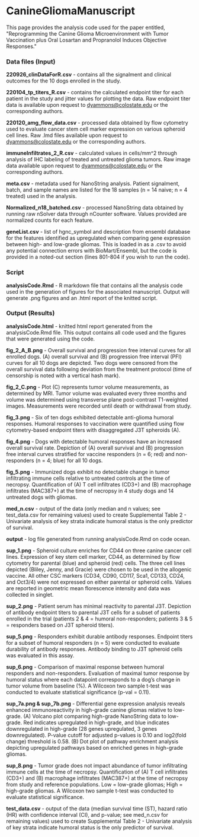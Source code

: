 # CanineGliomaManuscript
This page provides the analysis code used for the paper entitled, "Reprogramming the Canine Glioma Microenvironment with Tumor Vaccination plus Oral Losartan and Propranolol Induces Objective Responses."

### Data files (Input)

__220926_clinDataForR.csv__ - contains all the signalment and clinical outcomes for the 10 dogs enrolled in the study.

__220104_tp_titers_R.csv__ - contains the calculated endpoint titer for each patient in the study and jitter values for plotting the data. Raw endpoint titer data is available upon request to dyammons@colostate.edu or the corresponding authors.

__220120_amg_flow_data.csv__ - processed data obtained by flow cytometry used to evaluate cancer stem cell marker expression on various spheroid cell lines. Raw .lmd files available upon request to dyammons@colostate.edu or the corresponding authors.

__immuneInfiltrates_2_R.csv__ - calculated values in cells/mm^2 through analysis of IHC labeling of treated and untreated glioma tumors. Raw image data available upon request to dyammons@colostate.edu or the corresponding authors.

__meta.csv__ - metadata used for NanoString analysis. Patient signalment, batch, and sample names are listed for the 18 samples (n = 14 naive; n = 4 treated) used in the analysis.

__Normalized_n18_batched.csv__ - processed NanoString data obtained by running raw nSolver data through nCounter software. Values provided are normalized counts for each feature.

__geneList.csv__ - list of hgnc_symbol and description from ensembl database for the features identified as upregulated when comparing gene expression between high- and low-grade gliomas. This is loaded in as a .csv to avoid any potential connection errors with BioMart/Ensembl, but the code is provided in a noted-out section (lines 801-804 if you wish to run the code).

### Script

__analysisCode.Rmd__ - R markdown file that contains all the analysis code used in the generation of figures for the associated manuscript. Output will generate .png figures and an .html report of the knitted script.

### Output (Results)

__analysisCode.html__ - knitted html report generated from the analysisCode.Rmd file. This output contains all code used and the figures that were generated using the code.

__fig_2_A_B.png__ - Overall survival and progression free interval curves for all enrolled dogs. (A) overall survival and (B) progression free interval (PFI) curves for all 10 dogs are depicted. Two dogs were censored from the overall survival data following deviation from the treatment protocol (time of censorship is noted with a vertical hash mark). 

__fig_2_C.png__ - Plot (C) represents tumor volume measurements, as determined by MRI. Tumor volume was evaluated every three months and volume was determined using transverse plane post-contrast T1-weighted images. Measurements were recorded until death or withdrawal from study.

__fig_3.png__ - Six of ten dogs exhibited detectable anti-glioma humoral responses. Humoral responses to vaccination were quantified using flow cytometry-based endpoint titers with disaggregated J3T spheroids (A).

__fig_4.png__ - Dogs with detectable humoral responses have an increased overall survival rate. Depiction of (A) overall survival and (B) progression free interval curves stratified for vaccine responders (n = 6; red) and non-responders (n = 4; blue) for all 10 dogs.

__fig_5.png__ - Immunized dogs exhibit no detectable change in tumor infiltrating immune cells relative to untreated controls at the time of necropsy. Quantification of (A) T cell infiltrates (CD3+) and (B) macrophage infiltrates (MAC387+) at the time of necropsy in 4 study dogs and 14 untreated dogs with gliomas.

__med_n.csv__ - output of the data (only median and n values; see test_data.csv for remaining values) used to create Supplemental Table 2 - Univariate analysis of key strata indicate humoral status is the only predictor of survival.

__output__ - log file generated from running analysisCode.Rmd on code ocean.

__sup_1.png__ - Spheroid culture enriches for CD44 on three canine cancer cell lines. Expression of key stem cell marker, CD44, as determined by flow cytometry for parental (blue) and spheroid (red) cells. The three cell lines depicted (Bliley, Jenny, and Gracie) were chosen to be used in the allogenic vaccine. All other CSC markers (CD34, CD90, CD117, Sca1, CD133, CD24, and Oct3/4) were not expressed on either parental or spheroid cells. Values are reported in geometric mean florescence intensity and data was collected in singlet.

__sup_2.png__ - Patient serum has minimal reactivity to parental J3T. Depiction of antibody endpoint titers to parental J3T cells for a subset of patients enrolled in the trial (patients 2 & 4 = humoral non-responders; patients 3 & 5 = responders based on J3T spheroid titers).

__sup_5.png__ - Responders exhibit durable antibody responses. Endpoint titers for a subset of humoral responders (n = 5) were conducted to evaluate durability of antibody responses. Antibody binding to J3T spheroid cells was evaluated in this assay.

__sup_6.png__ - Comparison of maximal response between humoral responders and non-responders. Evaluation of maximal tumor response by humoral status where each datapoint corresponds to a dog’s change in tumor volume from baseline (%). A Wilcoxon two sample t-test was conducted to evaluate statistical significance (p-val = 0.11).

__sup_7a.png & sup_7b.png__ - Differential gene expression analysis reveals enhanced immunoreactivity in high-grade canine gliomas relative to low-grade. (A) Volcano plot comparing high-grade NanoString data to low-grade. Red indicates upregulated in high-grade, and blue indicates downregulated in high-grade (28 genes upregulated, 3 genes downregulated). P-value cutoff for adjusted p-values is 0.10 and log2(fold change) threshold is 0.58. (B) Dot plot of pathway enrichment analysis depicting upregulated pathways based on enriched genes in high-grade gliomas.

__sup_8.png__ - Tumor grade does not impact abundance of tumor infiltrating immune cells at the time of necropsy. Quantification of (A) T cell infiltrates (CD3+) and (B) macrophage infiltrates (MAC387+) at the time of necropsy from study and reference populations. Low = low-grade gliomas; High = high-grade gliomas. A Wilcoxon two sample t-test was conducted to evaluate statistical significance.

__test_data.csv__ - output of the data (median survival time (ST), hazard ratio (HR) with confidence interval (CI), and p-value; see med_n.csv for remaining values) used to create Supplemental Table 2 - Univariate analysis of key strata indicate humoral status is the only predictor of survival.

